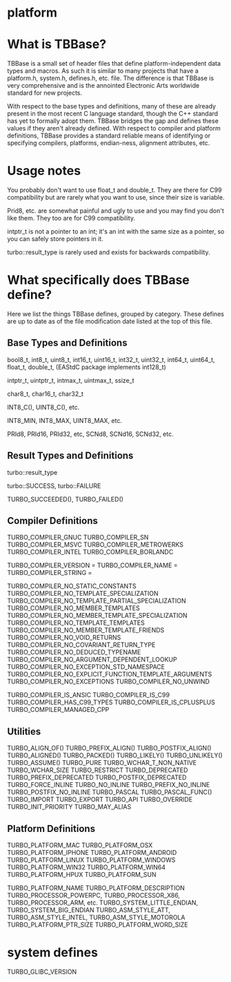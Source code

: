 platform
===

# What is TBBase?

TBBase is a small set of header files that define 
platform-independent data types and macros. As such 
it is similar to many projects that have a platform.h,
system.h, defines.h, etc. file. The difference is that 
TBBase is very comprehensive and is the annointed 
Electronic Arts worldwide standard for new projects.

With respect to the base types and definitions, many 
of these are already present in the most recent C 
language standard, though the C++ standard has yet to 
formally adopt them. TBBase bridges the gap and defines
these values if they aren't already defined. With 
respect to compiler and platform definitions, TBBase 
provides a standard reliable means of identifying or 
specifying compilers, platforms, endian-ness, alignment 
attributes, etc.

# Usage notes

You probably don't want to use float_t and double_t. 
They are there for C99 compatibility but are rarely 
what you want to use, since their size is variable.

Prid8, etc. are somewhat painful and ugly to use and 
you may find you don't like them. They too are for 
C99 compatibility.

intptr_t is not a pointer to an int; it's an int with 
the same size as a pointer, so you can safely store 
pointers in it.

turbo::result_type is rarely used and exists for backwards 
compatibility.

# What specifically does TBBase define?

Here we list the things TBBase defines, grouped by 
category. These defines are up to date as of the 
file modification date listed at the top of this file.

## Base Types and Definitions

bool8_t, int8_t, uint8_t, int16_t, uint16_t, int32_t, uint32_t, int64_t, uint64_t, float_t, double_t, (EAStdC package 
implements int128_t)

intptr_t, uintptr_t, intmax_t, uintmax_t, ssize_t

char8_t, char16_t, char32_t

INT8_C(), UINT8_C(), etc.

INT8_MIN, INT8_MAX, UINT8_MAX, etc.

PRId8, PRId16, PRId32, etc, SCNd8, SCNd16, SCNd32, etc.

## Result Types and Definitions

turbo::result_type

turbo::SUCCESS, turbo::FAILURE

TURBO_SUCCEEDED(), TURBO_FAILED()

## Compiler Definitions

TURBO_COMPILER_GNUC
TURBO_COMPILER_SN
TURBO_COMPILER_MSVC
TURBO_COMPILER_METROWERKS
TURBO_COMPILER_INTEL
TURBO_COMPILER_BORLANDC

TURBO_COMPILER_VERSION = <integer>
TURBO_COMPILER_NAME = <string>
TURBO_COMPILER_STRING = <string>

TURBO_COMPILER_NO_STATIC_CONSTANTS
TURBO_COMPILER_NO_TEMPLATE_SPECIALIZATION
TURBO_COMPILER_NO_TEMPLATE_PARTIAL_SPECIALIZATION
TURBO_COMPILER_NO_MEMBER_TEMPLATES
TURBO_COMPILER_NO_MEMBER_TEMPLATE_SPECIALIZATION
TURBO_COMPILER_NO_TEMPLATE_TEMPLATES
TURBO_COMPILER_NO_MEMBER_TEMPLATE_FRIENDS
TURBO_COMPILER_NO_VOID_RETURNS
TURBO_COMPILER_NO_COVARIANT_RETURN_TYPE
TURBO_COMPILER_NO_DEDUCED_TYPENAME
TURBO_COMPILER_NO_ARGUMENT_DEPENDENT_LOOKUP
TURBO_COMPILER_NO_EXCEPTION_STD_NAMESPACE
TURBO_COMPILER_NO_EXPLICIT_FUNCTION_TEMPLATE_ARGUMENTS
TURBO_COMPILER_NO_EXCEPTIONS
TURBO_COMPILER_NO_UNWIND

TURBO_COMPILER_IS_ANSIC
TURBO_COMPILER_IS_C99
TURBO_COMPILER_HAS_C99_TYPES
TURBO_COMPILER_IS_CPLUSPLUS
TURBO_COMPILER_MANAGED_CPP

## Utilities

TURBO_ALIGN_OF()
TURBO_PREFIX_ALIGN()
TURBO_POSTFIX_ALIGN()
TURBO_ALIGNED()
TURBO_PACKED()
TURBO_LIKELY()
TURBO_UNLIKELY()
TURBO_ASSUME()
TURBO_PURE
TURBO_WCHAR_T_NON_NATIVE
TURBO_WCHAR_SIZE
TURBO_RESTRICT
TURBO_DEPRECATED
TURBO_PREFIX_DEPRECATED
TURBO_POSTFIX_DEPRECATED
TURBO_FORCE_INLINE
TURBO_NO_INLINE
TURBO_PREFIX_NO_INLINE
TURBO_POSTFIX_NO_INLINE
TURBO_PASCAL
TURBO_PASCAL_FUNC()
TURBO_IMPORT
TURBO_EXPORT
TURBO_API
TURBO_OVERRIDE
TURBO_INIT_PRIORITY
TURBO_MAY_ALIAS

## Platform Definitions

TURBO_PLATFORM_MAC
TURBO_PLATFORM_OSX
TURBO_PLATFORM_IPHONE
TURBO_PLATFORM_ANDROID
TURBO_PLATFORM_LINUX
TURBO_PLATFORM_WINDOWS
TURBO_PLATFORM_WIN32
TURBO_PLATFORM_WIN64
TURBO_PLATFORM_HPUX
TURBO_PLATFORM_SUN

TURBO_PLATFORM_NAME
TURBO_PLATFORM_DESCRIPTION
TURBO_PROCESSOR_POWERPC, TURBO_PROCESSOR_X86, TURBO_PROCESSOR_ARM, etc.
TURBO_SYSTEM_LITTLE_ENDIAN, TURBO_SYSTEM_BIG_ENDIAN
TURBO_ASM_STYLE_ATT, TURBO_ASM_STYLE_INTEL, TURBO_ASM_STYLE_MOTOROLA
TURBO_PLATFORM_PTR_SIZE
TURBO_PLATFORM_WORD_SIZE

# system defines

TURBO_GLIBC_VERSION
